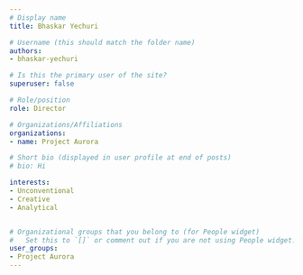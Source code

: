 ```yaml
---
# Display name
title: Bhaskar Yechuri

# Username (this should match the folder name)
authors:
- bhaskar-yechuri

# Is this the primary user of the site?
superuser: false

# Role/position
role: Director

# Organizations/Affiliations
organizations:
- name: Project Aurora

# Short bio (displayed in user profile at end of posts)
# bio: Hi

interests:
- Unconventional
- Creative
- Analytical


# Organizational groups that you belong to (for People widget)
#   Set this to `[]` or comment out if you are not using People widget.
user_groups:
- Project Aurora
---
```

